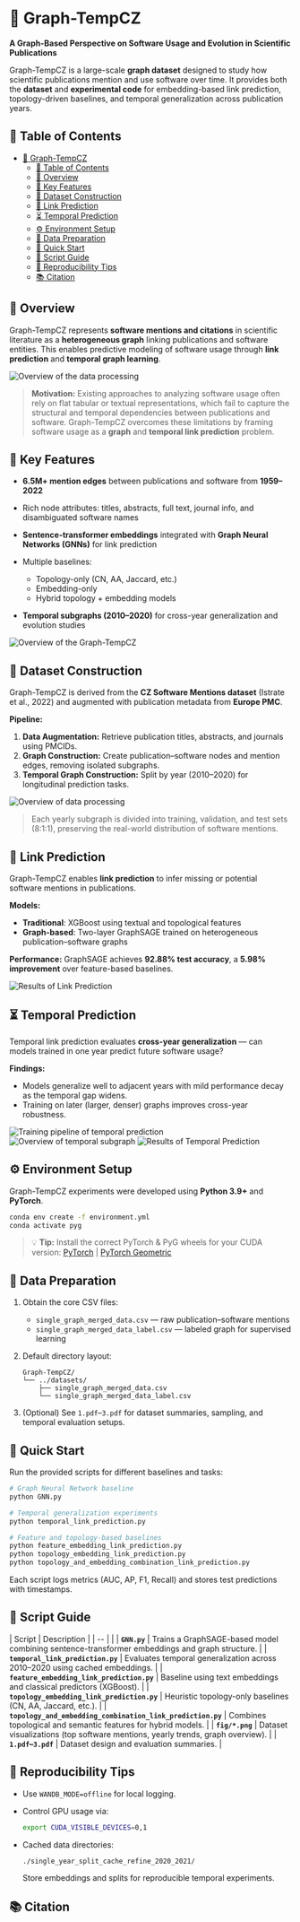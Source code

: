 # 🧠 Graph-TempCZ

**A Graph-Based Perspective on Software Usage and Evolution in Scientific Publications**

Graph-TempCZ is a large-scale **graph dataset** designed to study how scientific publications mention and use software over time.
It provides both the **dataset** and **experimental code** for embedding-based link prediction, topology-driven baselines, and temporal generalization across publication years.



## 📑 Table of Contents

- [🧠 Graph-TempCZ](#-graph-tempcz)
  - [📑 Table of Contents](#-table-of-contents)
  - [🧩 Overview](#-overview)
  - [🚀 Key Features](#-key-features)
  - [🧱 Dataset Construction](#-dataset-construction)
  - [🔗 Link Prediction](#-link-prediction)
  - [⏳ Temporal Prediction](#-temporal-prediction)
  - [⚙️ Environment Setup](#️-environment-setup)
  - [📂 Data Preparation](#-data-preparation)
  - [🚀 Quick Start](#-quick-start)
  - [📜 Script Guide](#-script-guide)
  - [🔁 Reproducibility Tips](#-reproducibility-tips)
  - [📚 Citation](#-citation)



## 🧩 Overview

Graph-TempCZ represents **software mentions and citations** in scientific literature as a **heterogeneous graph** linking publications and software entities.
This enables predictive modeling of software usage through **link prediction** and **temporal graph learning**.

![Overview of the data processing](./fig/fig2.png)

> **Motivation:**
> Existing approaches to analyzing software usage often rely on flat tabular or textual representations, which fail to capture the structural and temporal dependencies between publications and software.
> Graph-TempCZ overcomes these limitations by framing software usage as a **graph** and **temporal link prediction** problem.



## 🚀 Key Features

* **6.5M+ mention edges** between publications and software from **1959–2022**
* Rich node attributes: titles, abstracts, full text, journal info, and disambiguated software names
* **Sentence-transformer embeddings** integrated with **Graph Neural Networks (GNNs)** for link prediction
* Multiple baselines:

  * Topology-only (CN, AA, Jaccard, etc.)
  * Embedding-only
  * Hybrid topology + embedding models
* **Temporal subgraphs (2010–2020)** for cross-year generalization and evolution studies

![Overview of the Graph-TempCZ](./fig/fig4.png)



## 🧱 Dataset Construction

Graph-TempCZ is derived from the **CZ Software Mentions dataset** (Istrate et al., 2022) and augmented with publication metadata from **Europe PMC**.

**Pipeline:**

1. **Data Augmentation:** Retrieve publication titles, abstracts, and journals using PMCIDs.
2. **Graph Construction:** Create publication–software nodes and mention edges, removing isolated subgraphs.
3. **Temporal Graph Construction:** Split by year (2010–2020) for longitudinal prediction tasks.

![Overview of data processing](./fig/fig2.png)

> Each yearly subgraph is divided into training, validation, and test sets (8:1:1), preserving the real-world distribution of software mentions.



## 🔗 Link Prediction

Graph-TempCZ enables **link prediction** to infer missing or potential software mentions in publications.

**Models:**

* **Traditional**: XGBoost using textual and topological features
* **Graph-based**: Two-layer GraphSAGE trained on heterogeneous publication–software graphs

**Performance:**
GraphSAGE achieves **92.88% test accuracy**, a **5.98% improvement** over feature-based baselines.

![Results of Link Prediction](./fig/fig6.png)



## ⏳ Temporal Prediction

Temporal link prediction evaluates **cross-year generalization** — can models trained in one year predict future software usage?

**Findings:**

* Models generalize well to adjacent years with mild performance decay as the temporal gap widens.
* Training on later (larger, denser) graphs improves cross-year robustness.

![Training pipeline of temporal prediction](./fig/fig3.png)
![Overview of temporal subgraph](./fig/fig5.png)
![Results of Temporal Prediction](./fig/fig7.png)



## ⚙️ Environment Setup

Graph-TempCZ experiments were developed using **Python 3.9+** and **PyTorch**.

```bash
conda env create -f environment.yml
conda activate pyg
```

> 💡 **Tip:**
> Install the correct PyTorch & PyG wheels for your CUDA version:
> [PyTorch](https://pytorch.org) | [PyTorch Geometric](https://pytorch-geometric.readthedocs.io)



## 📂 Data Preparation

1. Obtain the core CSV files:

   * `single_graph_merged_data.csv` — raw publication–software mentions
   * `single_graph_merged_data_label.csv` — labeled graph for supervised learning
2. Default directory layout:

   ```
   Graph-TempCZ/
   └── ../datasets/
       ├── single_graph_merged_data.csv
       └── single_graph_merged_data_label.csv
   ```
3. (Optional) See `1.pdf`–`3.pdf` for dataset summaries, sampling, and temporal evaluation setups.



## 🚀 Quick Start

Run the provided scripts for different baselines and tasks:

```bash
# Graph Neural Network baseline
python GNN.py

# Temporal generalization experiments
python temporal_link_prediction.py

# Feature and topology-based baselines
python feature_embedding_link_prediction.py
python topology_embedding_link_prediction.py
python topology_and_embedding_combination_link_prediction.py
```

Each script logs metrics (AUC, AP, F1, Recall) and stores test predictions with timestamps.



## 📜 Script Guide

| Script                                                      | Description                                                                                   |
| -- |  |
| **`GNN.py`**                                                | Trains a GraphSAGE-based model combining sentence-transformer embeddings and graph structure. |
| **`temporal_link_prediction.py`**                           | Evaluates temporal generalization across 2010–2020 using cached embeddings.                   |
| **`feature_embedding_link_prediction.py`**                  | Baseline using text embeddings and classical predictors (XGBoost).                            |
| **`topology_embedding_link_prediction.py`**                 | Heuristic topology-only baselines (CN, AA, Jaccard, etc.).                                    |
| **`topology_and_embedding_combination_link_prediction.py`** | Combines topological and semantic features for hybrid models.                                 |
| **`fig/*.png`**                                             | Dataset visualizations (top software mentions, yearly trends, graph overview).                |
| **`1.pdf`–`3.pdf`**                                         | Dataset design and evaluation summaries.                                                      |



## 🔁 Reproducibility Tips

* Use `WANDB_MODE=offline` for local logging.
* Control GPU usage via:

  ```bash
  export CUDA_VISIBLE_DEVICES=0,1
  ```
* Cached data directories:

  ```
  ./single_year_split_cache_refine_2020_2021/
  ```

  Store embeddings and splits for reproducible temporal experiments.



## 📚 Citation
